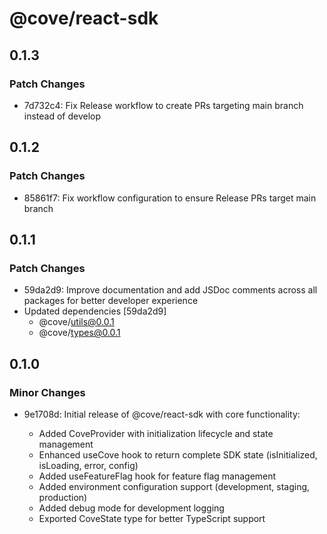 # @cove/react-sdk

## 0.1.3

### Patch Changes

- 7d732c4: Fix Release workflow to create PRs targeting main branch instead of develop

## 0.1.2

### Patch Changes

- 85861f7: Fix workflow configuration to ensure Release PRs target main branch

## 0.1.1

### Patch Changes

- 59da2d9: Improve documentation and add JSDoc comments across all packages for better developer experience
- Updated dependencies [59da2d9]
  - @cove/utils@0.0.1
  - @cove/types@0.0.1

## 0.1.0

### Minor Changes

- 9e1708d: Initial release of @cove/react-sdk with core functionality:

  - Added CoveProvider with initialization lifecycle and state management
  - Enhanced useCove hook to return complete SDK state (isInitialized, isLoading, error, config)
  - Added useFeatureFlag hook for feature flag management
  - Added environment configuration support (development, staging, production)
  - Added debug mode for development logging
  - Exported CoveState type for better TypeScript support
